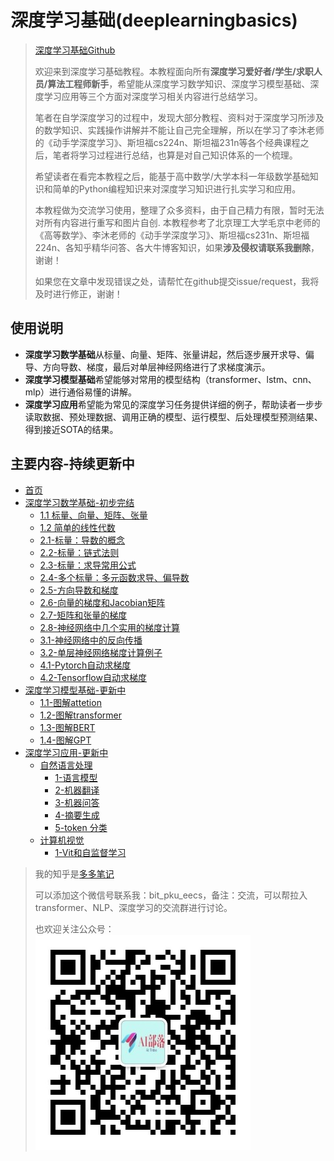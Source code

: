 # 深度学习基础(deeplearningbasics)
> [深度学习基础Github](https://github.com/erenup/deeplearningbasics)
> 
> 欢迎来到深度学习基础教程。本教程面向所有**深度学习爱好者/学生/求职人员/算法工程师新手**，希望能从深度学习数学知识、深度学习模型基础、深度学习应用等三个方面对深度学习相关内容进行总结学习。
> 
> 笔者在自学深度学习的过程中，发现大部分教程、资料对于深度学习所涉及的数学知识、实践操作讲解并不能让自己完全理解，所以在学习了李沐老师的《动手学深度学习》、斯坦福cs224n、斯坦福231n等各个经典课程之后，笔者将学习过程进行总结，也算是对自己知识体系的一个梳理。
> 
> 希望读者在看完本教程之后，能基于高中数学/大学本科一年级数学基础知识和简单的Python编程知识来对深度学习知识进行扎实学习和应用。
> 
> 本教程做为交流学习使用，整理了众多资料，由于自己精力有限，暂时无法对所有内容进行重写和图片自创. 本教程参考了北京理工大学毛京中老师的《高等数学》、李沐老师的《动手学深度学习》、斯坦福cs231n、斯坦福224n、各知乎精华问答、各大牛博客知识，如果**涉及侵权请联系我删除**，谢谢！
> 
> 如果您在文章中发现错误之处，请帮忙在github提交issue/request，我将及时进行修正，谢谢！
> 
<!-- docs/_sidebar.md -->

## 使用说明
- **深度学习数学基础**从标量、向量、矩阵、张量讲起，然后逐步展开求导、偏导、方向导数、梯度，最后对单层神经网络进行了求梯度演示。
- **深度学习模型基础**希望能够对常用的模型结构（transformer、lstm、cnn、mlp）进行通俗易懂的讲解。
- **深度学习应用**希望能为常见的深度学习任务提供详细的例子，帮助读者一步步读取数据、预处理数据、调用正确的模型、运行模型、后处理模型预测结果、得到接近SOTA的结果。

## 主要内容-持续更新中

* [首页](/)
* [深度学习数学基础-初步完结](./深度学习数学基础/0-前言)
    * [1.1 标量、向量、矩阵、张量](./深度学习数学基础/1.1-标量、向量、矩阵和张量)
    * [1.2 简单的线性代数](./深度学习数学基础/1.2-简单的线性代数.md)
    * [2.1-标量：导数的概念](./深度学习数学基础/2.1-标量：导数的概念.md)
    * [2.2-标量：链式法则](./深度学习数学基础/2.2-标量：链式法则.md)
    * [2.3-标量：求导常用公式](./深度学习数学基础/2.3-标量：求导常用公式.md)
    * [2.4-多个标量：多元函数求导、偏导数](./深度学习数学基础/2.4-多个标量：多元函数求导、偏导数.md)
    * [2.5-方向导数和梯度](./深度学习数学基础/2.5-方向导数和梯度.md)
    * [2.6-向量的梯度和Jacobian矩阵](./深度学习数学基础/2.6-向量的梯度和Jacobian矩阵.md)
    * [2.7-矩阵和张量的梯度](./深度学习数学基础/2.7-矩阵和张量的梯度.md)
    * [2.8-神经网络中几个实用的梯度计算](./深度学习数学基础/2.8-神经网络中几个实用的梯度计算.md)
    * [3.1-神经网络中的反向传播](./深度学习数学基础/3.1-神经网络中的反向传播.md)
    * [3.2-单层神经网络梯度计算例子](./深度学习数学基础/3.2-单层神经网络梯度计算例子.md)
    * [4.1-Pytorch自动求梯度](./深度学习数学基础/4.1-Pytorch自动求梯度.md)
    * [4.2-Tensorflow自动求梯度](./深度学习数学基础/4.2-Tensorflow自动求梯度.md)
* [深度学习模型基础-更新中](./深度学习模型基础/transformer基本原理讲解/0-前言.md)
    * [1.1-图解attetion](./深度学习模型基础/transformer基本原理讲解/1.1-图解attetion.md)
    * [1.2-图解transformer](./深度学习模型基础/transformer基本原理讲解/1.2-图解transformer.md)
    * [1.3-图解BERT](./深度学习模型基础/transformer基本原理讲解/1.3-图解BERT.md)
    * [1.4-图解GPT](./深度学习模型基础/transformer基本原理讲解/1.4-图解GPT.md)
* [深度学习应用-更新中](./深度学习应用/前言.md)
    * [自然语言处理](./深度学习应用/自然语言处理任务/前言.md)
        * [1-语言模型](./深度学习应用/自然语言处理任务/1-language_modeling-语言模型.md)
        * [2-机器翻译](./深度学习应用/自然语言处理任务/2-translation-机器翻译.md)
        * [3-机器问答](./深度学习应用/自然语言处理任务/3-question_answering-机器问答.md)
        * [4-摘要生成](./深度学习应用/自然语言处理任务/4-summarization-摘要生成.md)
        * [5-token 分类](./深度学习应用/自然语言处理任务/5-token_classification-词_符号_token级别分类任务.md)
    * [计算机视觉]()
        * [1-Vit和自监督学习](./深度学习应用/计算机视觉任务/1-Vision%20Transformer使用和facebook自监督学习DINO训练方法.md)




> 我的知乎是[多多笔记](http://www.zhihu.com/people/nai-ping-46-76)
> 
> 可以添加这个微信号联系我：bit_pku_eecs，备注：交流，可以帮拉入transformer、NLP、深度学习的交流群进行讨论。
> 
> 也欢迎关注公众号：![公众号](../resources/AI部落联盟.jpg)




